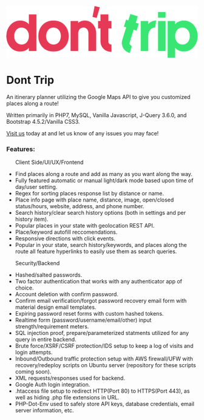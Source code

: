 <img src = "icons/dont_Trip.png"> </img>
# Dont Trip
<p>An itinerary planner utilizing the Google Maps API to give you customized places along a route!</p>

<p>Written primarily in PHP7, MySQL, Vanilla Javascript, J-Query 3.6.0, and Bootstrap 4.5.2/Vanilla CSS3.</p>  

<p><a href="https://donttrip.technologists.cloud/donttrip/"> Visit us</a> today at and let us know of any issues you may face!<p>

<h3>Features:</h3>
<ul>
	<p>Client Side/UI/UX/Frontend</p>
	<li>Find places along a route and add as many as you want along the way.</li>
	<li>Fully featured automatic or manual light/dark mode based upon time of day/user setting.</li>
	<li>Regex for sorting places response list by distance or name.</li>
	<li>Place info page with place name, distance, image, open/closed status/hours, website, address, and phone number.</li>
	<li>Search history/clear search history options (both in settings and per history item).</li>
	<li>Popular places in your state with geolocation REST API.</li>
	<li>Place/keyword autofill reccomendations.</li>
	<li>Responsive directions with click events.</li>
	<li>Popular in your state, search history/keywords, and places along the route all feature hyperlinks to easily use them as search queries.</p>
	<p>Security/Backend</p>
	<li>Hashed/salted passwords.</li>
	<li>Two factor authentication that works with any authenticator app of choice.</li>
	<li>Account deletion with confirm password.</li>
	<li>Confirm email verification/forgot password recovery email form with material design email templates.</li>
	<li>Expiring password reset forms with custom hashed tokens.</li>
	<li>Realtime form (password/username/email/other) input strength/requirement meters.</li>
	<li>SQL injection proof, prepare/parameterized statments utilized for any query in entire backend.</li>
	<li>Brute force/XSRF/CSRF protection/IDS setup to keep a log of visits and login attempts.</li>
	<li>Inbound/Outbound traffic protection setup with AWS firewall/UFW with recovery/redeploy scripts on Ubuntu server (repository for these scripts coming soon).</li>
	<li>XML requests/responses used for backend.</li>
	<li>Google Auth login integration.</li>
	<li>.htaccess file setup to redirect HTTP(Port 80) to HTTPS(Port 443), as well as hiding .php file extensions in URL.</li>
	<li>PHP-Dot-Env used to safely store API keys, database credentials, email server information, etc.</li>
</ul>